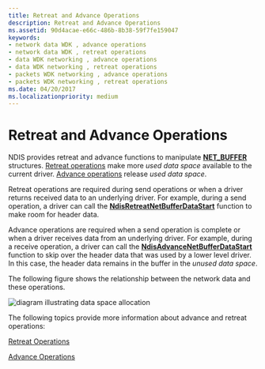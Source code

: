 ```yaml
---
title: Retreat and Advance Operations
description: Retreat and Advance Operations
ms.assetid: 90d4acae-e66c-486b-8b38-59f7fe159047
keywords:
- network data WDK , advance operations
- network data WDK , retreat operations
- data WDK networking , advance operations
- data WDK networking , retreat operations
- packets WDK networking , advance operations
- packets WDK networking , retreat operations
ms.date: 04/20/2017
ms.localizationpriority: medium
---
```


# Retreat and Advance Operations





NDIS provides retreat and advance functions to manipulate [**NET\_BUFFER**](/windows-hardware/drivers/ddi/ndis/ns-ndis-_net_buffer) structures. [Retreat operations](retreat-operations.md) make more *used data space* available to the current driver. [Advance operations](advance-operations.md) release *used data space*.

Retreat operations are required during send operations or when a driver returns received data to an underlying driver. For example, during a send operation, a driver can call the [**NdisRetreatNetBufferDataStart**](/windows-hardware/drivers/ddi/ndis/nf-ndis-ndisretreatnetbufferdatastart) function to make room for header data.

Advance operations are required when a send operation is complete or when a driver receives data from an underlying driver. For example, during a receive operation, a driver can call the [**NdisAdvanceNetBufferDataStart**](/windows-hardware/drivers/ddi/ndis/nf-ndis-ndisadvancenetbufferdatastart) function to skip over the header data that was used by a lower level driver. In this case, the header data remains in the buffer in the *unused data space*.

The following figure shows the relationship between the network data and these operations.

![diagram illustrating data space allocation](images/netbufferdata-basic.png)

The following topics provide more information about advance and retreat operations:

[Retreat Operations](retreat-operations.md)

[Advance Operations](advance-operations.md)

 

